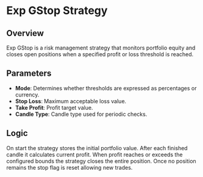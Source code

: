 # Exp GStop Strategy

## Overview
Exp GStop is a risk management strategy that monitors portfolio equity and closes open positions when a specified profit or loss threshold is reached.

## Parameters
- **Mode**: Determines whether thresholds are expressed as percentages or currency.
- **Stop Loss**: Maximum acceptable loss value.
- **Take Profit**: Profit target value.
- **Candle Type**: Candle type used for periodic checks.

## Logic
On start the strategy stores the initial portfolio value. After each finished candle it calculates current profit. When profit reaches or exceeds the configured bounds the strategy closes the entire position. Once no position remains the stop flag is reset allowing new trades.
